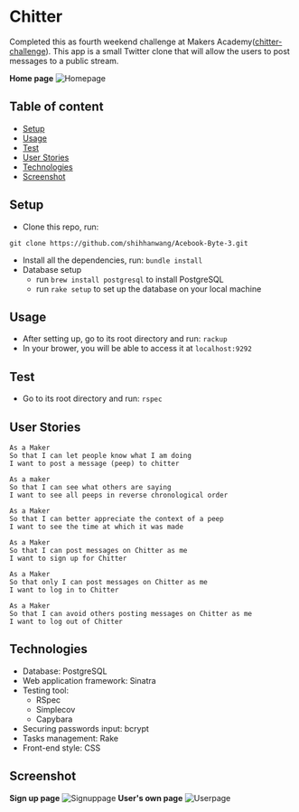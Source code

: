 Chitter
======================

Completed this as fourth weekend challenge at Makers Academy([chitter-challenge](https://github.com/makersacademy/chitter-challenge)).
This app is a small Twitter clone that will allow the users to post messages to a public stream.

**Home page**
![Homepage](https://user-images.githubusercontent.com/36331920/38783153-86dd6cfe-40f6-11e8-9cab-1448ad919248.png)

## Table of content

- [Setup](#setup)
- [Usage](#usage)
- [Test](#test)
- [User Stories](#user-stories)
- [Technologies](#technologies)
- [Screenshot](#screenshot)

## Setup

- Clone this repo, run:
```
git clone https://github.com/shihhanwang/Acebook-Byte-3.git
```
- Install all the dependencies, run: `bundle install`
- Database setup
  - run `brew install postgresql` to install PostgreSQL
  - run `rake setup` to set up the database on your local machine

## Usage

- After setting up, go to its root directory and run: `rackup`
- In your brower, you will be able to access it at `localhost:9292`

## Test

- Go to its root directory and run: `rspec`



## User Stories

```
As a Maker
So that I can let people know what I am doing  
I want to post a message (peep) to chitter
```
```
As a maker
So that I can see what others are saying  
I want to see all peeps in reverse chronological order
```
```
As a Maker
So that I can better appreciate the context of a peep
I want to see the time at which it was made
```
```
As a Maker
So that I can post messages on Chitter as me
I want to sign up for Chitter
```
```
As a Maker
So that only I can post messages on Chitter as me
I want to log in to Chitter
```
```
As a Maker
So that I can avoid others posting messages on Chitter as me
I want to log out of Chitter
```
## Technologies

- Database: PostgreSQL
- Web application framework: Sinatra
- Testing tool:
   - RSpec
   - Simplecov
   - Capybara
- Securing passwords input: bcrypt
- Tasks management: Rake
- Front-end style: CSS

## Screenshot
**Sign up page**
![Signuppage](https://user-images.githubusercontent.com/36331920/38783154-86f5fb34-40f6-11e8-9c8b-88b1ba4f6483.png)
**User's own page**
![Userpage](https://user-images.githubusercontent.com/36331920/38783156-8726bda0-40f6-11e8-9d93-707948314afb.png)
